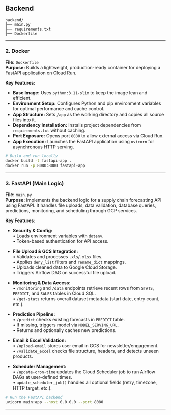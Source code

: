 
## Backend
```
backend/
├── main.py                        
├── requirements.txt
├── Dockerfile
```
---

### 2. Docker 
**File:** `Dockerfile`  
**Purpose:** Builds a lightweight, production-ready container for deploying a FastAPI application on Cloud Run.  

**Key Features:**  
- **Base Image:** Uses `python:3.11-slim` to keep the image lean and efficient.  
- **Environment Setup:** Configures Python and pip environment variables for optimal performance and cache control.  
- **App Structure:** Sets `/app` as the working directory and copies all source files into it.  
- **Dependency Installation:** Installs project dependencies from `requirements.txt` without caching.  
- **Port Exposure:** Opens port `8080` to allow external access via Cloud Run.  
- **App Execution:** Launches the FastAPI application using `uvicorn` for asynchronous HTTP serving.

```bash
# Build and run locally
docker build -t fastapi-app .
docker run -p 8080:8080 fastapi-app
```

---

### 3. FastAPI (Main Logic)  
**File:** `main.py`  
**Purpose:** Implements the backend logic for a supply chain forecasting API using FastAPI. It handles file uploads, data validation, database queries, predictions, monitoring, and scheduling through GCP services.  

**Key Features:**  
- **Security & Config:**  
  • Loads environment variables with `dotenv`.  
  • Token-based authentication for API access.  

- **File Upload & GCS Integration:**  
  • Validates and processes `.xls`/`.xlsx` files.  
  • Applies `deny_list` filters and `rename_dict` mappings.  
  • Uploads cleaned data to Google Cloud Storage.  
  • Triggers Airflow DAG on successful file upload.

- **Monitoring & Data Access:**  
  • `/monitoring` and `/data` endpoints retrieve recent rows from `STATS`, `PREDICT`, and `SALES` tables in Cloud SQL.  
  • `/get-stats` returns overall dataset metadata (start date, entry count, etc.).

- **Prediction Pipeline:**  
  • `/predict` checks existing forecasts in `PREDICT` table.  
  • If missing, triggers model via `MODEL_SERVING_URL`.  
  • Returns and optionally caches new predictions.

- **Email & Excel Validation:**  
  • `/upload-email` stores user email in GCS for newsletter/engagement.  
  • `/validate_excel` checks file structure, headers, and detects unseen products.

- **Scheduler Management:**  
  • `/update-cron-time` updates the Cloud Scheduler job to run Airflow DAGs at user-defined times.  
  • `update_scheduler_job()` handles all optional fields (retry, timezone, HTTP target, etc.).

```bash
# Run the FastAPI backend
uvicorn main:app --host 0.0.0.0 --port 8080
```

---
